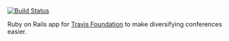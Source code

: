 [![Build Status](https://travis-ci.org/rubymonsters/diversity_ticketing.svg?branch=master)](https://travis-ci.org/rubymonsters/diversity_ticketing)

Ruby on Rails app for [Travis Foundation](http://foundation.travis-ci.org/) to make diversifying conferences easier.
